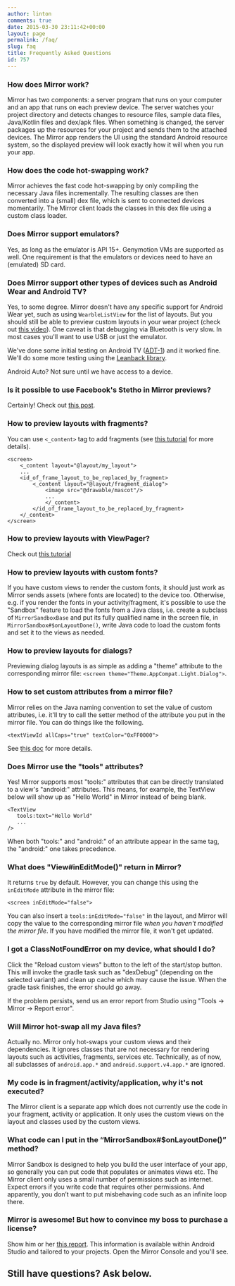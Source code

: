 ```yaml
---
author: linton
comments: true
date: 2015-03-30 23:11:42+00:00
layout: page
permalink: /faq/
slug: faq
title: Frequently Asked Questions
id: 757
---
```


### How does Mirror work?





Mirror has two components: a server program that runs on your computer and an app that runs on each preview device. The server watches your project directory and detects changes to resource files, sample data files, Java/Kotlin files and dex/apk files. When something is changed, the server packages up the resources for your project and sends them to the attached devices. The Mirror app renders the UI using the standard Android resource system, so the displayed preview will look exactly how it will when you run your app.





### How does the code hot-swapping work?





Mirror achieves the fast code hot-swapping by only compiling the necessary Java files incrementally. The resulting classes are then converted into a (small) dex file, which is sent to connected devices momentarily. The Mirror client loads the classes in this dex file using a custom class loader.





### Does Mirror support emulators?





Yes, as long as the emulator is API 15+. Genymotion VMs are supported as well. One requirement is that the emulators or devices need to have an (emulated) SD card.





### Does Mirror support other types of devices such as Android Wear and Android TV?





Yes, to some degree. Mirror doesn't have any specific support for Android Wear yet, such as using `WearbleListView` for the list of layouts. But you should still be able to preview custom layouts in your wear project (check out [this video](https://youtu.be/2vkupBMOq4c)). One caveat is that debugging via Bluetooth is very slow. In most cases you'll want to use USB or just the emulator.





We've done some initial testing on Android TV ([ADT-1](https://developer.android.com/tv/adt-1/index.html)) and it worked fine. We'll do some more testing using the [Leanback library](https://developer.android.com/tools/support-library/features.html#v17-leanback).





Android Auto? Not sure until we have access to a device.





### Is it possible to use Facebook's Stetho in Mirror previews?





Certainly! Check out [this post](/2015/04/setting-up-mirror-for-stetho/).





### How to preview layouts with fragments?





You can use `<_content>` tag to add fragments (see [this tutorial](/mirror-docs/mirror-tutorial/) for more details).





	<screen>
  		<_content layout="@layout/my_layout">
   	 	...
    	<id_of_frame_layout_to_be_replaced_by_fragment>
      		<_content layout="@layout/fragment_dialog">
        		<image src="@drawable/mascot"/>
        		...
      			</_content>
    		</id_of_frame_layout_to_be_replaced_by_fragment>
  		</_content>
	</screen>




### How to preview layouts with ViewPager?





Check out [this tutorial](/2014/10/building-android-layouts-mirror-view-pagers/)





### How to preview layouts with custom fonts?





If you have custom views to render the custom fonts, it should just work as Mirror sends assets (where fonts are located) to the device too.  Otherwise, e.g. if you render the fonts in your activity/fragment, it's possible to use the "Sandbox" feature to load the fonts from a Java class, i.e. create a subclass of `MirrorSandboxBase` and put its fully qualified name in the screen file, in `MirrorSandbox#$onLayoutDone()`, write Java code to load the custom fonts and set it to the views as needed.





### How to preview layouts for dialogs?





Previewing dialog layouts is as simple as adding a "theme" attribute to the corresponding mirror file: `<screen theme="Theme.AppCompat.Light.Dialog">`.





### How to set custom attributes from a mirror file?





Mirror relies on the Java naming convention to set the value of custom attributes, i.e. it'll try to call the setter method of the attribute you put in the mirror file. You can do things like the following.





	<textViewId allCaps="true" textColor="0xFF0000">

See [this doc](/mirror-docs/sample-data-attributes/) for more details.





### Does Mirror use the "tools" attributes?





Yes! Mirror supports most "tools:" attributes that can be directly translated to a view's "android:" attributes. This means, for example, the TextView below will show up as "Hello World" in Mirror instead of being blank.





	<TextView
   	   tools:text="Hello World"
   	   ...
	/>

When both "tools:" and "android:" of an attribute appear in the same tag, the "android:" one takes precedence.





### What does "View#inEditMode()" return in Mirror?





It returns `true` by default. However, you can change this using the `inEditMode` attribute in the mirror file:





	<screen inEditMode="false">

You can also insert a `tools:inEditMode="false"` in the layout, and Mirror will copy the value to the corresponding mirror file _when you haven't modified the mirror file_. If you have modified the mirror file, it won't get updated.





### I got a ClassNotFoundError on my device, what should I do?





Click the "Reload custom views" button to the left of the start/stop button. This will invoke the gradle task such as "dexDebug" (depending on the selected variant) and clean up cache which may cause the issue. When the gradle task finishes, the error should go away.





If the problem persists, send us an error report from Studio using "Tools -> Mirror -> Report error".





### Will Mirror hot-swap all my Java files?





Actually no. Mirror only hot-swaps your custom views and their dependencies. It ignores classes that are not necessary for rendering layouts such as activities, fragments, services etc. Technically, as of now, all subclasses of `android.app.*` and `android.support.v4.app.*` are ignored.





### My code is in fragment/activity/application, why it's not executed?





The Mirror client is a separate app which does not currently use the code in your fragment, activity or application. It only uses the custom views on the layout and classes used by the custom views.





### What code can I put in the “MirrorSandbox#$onLayoutDone()” method?





Mirror Sandbox is designed to help you build the user interface of your app, so generally you can put code that populates or animates views etc. The Mirror client only uses a small number of permissions such as internet. Expect errors if you write code that requires other permissions. And apparently, you don’t want to put misbehaving code such as an infinite loop there.





### Mirror is awesome! But how to convince my boss to purchase a license?





Show him or her [this report](/time-saved-using-mirror/). This information is available within Android Studio and tailored to your projects. Open the Mirror Console and you'll see.





## Still have questions? Ask below.



